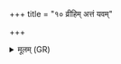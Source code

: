 +++
title = "१० व्रीहिम् अत्तं यवम्"

+++
<details><summary>मूलम् (GR)</summary>

व्रीहिम् अत्तं यवम् अत्तं  
माषम् अत्तम् अथो तिलम् ।  
स वां भागो निहितो रत्नधेयं  
मा हिंसिष्टं पितरं मातरं च ॥
</details>
